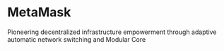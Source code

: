 # MetaMask
Pioneering decentralized infrastructure empowerment through adaptive automatic network switching and Modular Core
